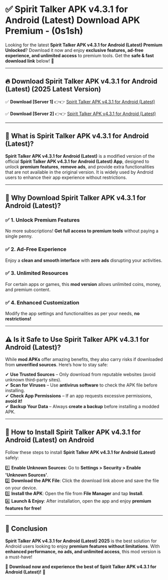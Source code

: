 
# ✅ Spirit Talker APK v4.3.1 for Android (Latest) Download APK Premium -  (0s1sh) 

Looking for the latest **Spirit Talker APK v4.3.1 for Android (Latest) Premium Unlocked**? Download it now and enjoy **exclusive features, ad-free experience, and unlimited access** to premium tools. Get the **safe & fast download link** below! 🚀

---

## 🔥 Download Spirit Talker APK v4.3.1 for Android (Latest) (2025 Latest Version)

✅ **Download [Server 1]** 👉👉 [Spirit Talker APK v4.3.1 for Android (Latest) ](https://apkcomod.com?title=Spirit_Talker_APK_v4.3.1_for_Android_(Latest))  

✅ **Download [Server 2]** 👉👉 [Spirit Talker APK v4.3.1 for Android (Latest) ](https://apkcomod.com?title=Spirit_Talker_APK_v4.3.1_for_Android_(Latest))  


---

## 📌 What is Spirit Talker APK v4.3.1 for Android (Latest)?

**Spirit Talker APK v4.3.1 for Android (Latest)** is a modified version of the official **Spirit Talker APK v4.3.1 for Android (Latest) App**, designed to unlock **premium features**, **remove ads**, and provide extra functionalities that are not available in the original version. It is widely used by Android users to enhance their app experience without restrictions.

---

## 🌟 Why Download Spirit Talker APK v4.3.1 for Android (Latest)?

### ✅ 1. Unlock Premium Features
No more subscriptions! **Get full access to premium tools** without paying a single penny.

### ✅ 2. Ad-Free Experience
Enjoy a **clean and smooth interface** with **zero ads** disrupting your activities.

### ✅ 3. Unlimited Resources
For certain apps or games, this **mod version** allows unlimited coins, money, and premium content.

### ✅ 4. Enhanced Customization
Modify the app settings and functionalities as per your needs, **no restrictions!**

---

## ⚠️ Is it Safe to Use Spirit Talker APK v4.3.1 for Android (Latest)?

While **mod APKs** offer amazing benefits, they also carry risks if downloaded from **unverified sources**. Here’s how to stay safe:

✔ **Use Trusted Sources** – Only download from reputable websites (avoid unknown third-party sites).  
✔ **Scan for Viruses** – Use **antivirus software** to check the APK file before installing.  
✔ **Check App Permissions** – If an app requests excessive permissions, **avoid it!**  
✔ **Backup Your Data** – Always **create a backup** before installing a modded APK.

---

## 📲 How to Install Spirit Talker APK v4.3.1 for Android (Latest) on Android

Follow these steps to install **Spirit Talker APK v4.3.1 for Android (Latest)** safely:

1️⃣ **Enable Unknown Sources**: Go to **Settings > Security > Enable 'Unknown Sources'**.  
2️⃣ **Download the APK File**: Click the download link above and save the file on your device.  
3️⃣ **Install the APK**: Open the file from **File Manager** and tap **Install**.  
4️⃣ **Launch & Enjoy**: After installation, open the app and enjoy **premium features for free!**

---

## 🚀 Conclusion

**Spirit Talker APK v4.3.1 for Android (Latest) 2025** is the best solution for Android users looking to enjoy **premium features without limitations**. With **enhanced performance, no ads, and unlimited access**, this mod version is a must-have!

🔻 **Download now and experience the best of Spirit Talker APK v4.3.1 for Android (Latest)!** 🔻


